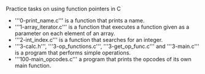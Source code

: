 Practice tasks on using function pointers in C

* '''0-print_name.c''' is a function that prints a name.
* '''1-array_iterator.c''' is a function that executes a function given as a parameter on each element of an array.
* '''2-int_index.c''' is a function that searches for an integer.
* '''3-calc.h''', '''3-op_functions.c''', '''3-get_op_func.c''' and '''3-main.c''' is a program that performs simple operations.
* '''100-main_opcodes.c''' a program that prints the opcodes of its own main function.
